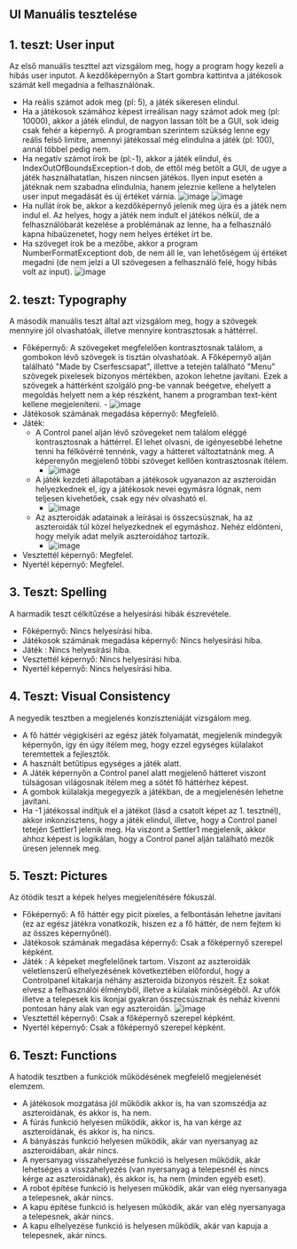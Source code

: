 ## UI Manuális tesztelése

## 1. teszt: User input

Az első manuális teszttel azt vizsgálom meg, hogy a program hogy kezeli a hibás user inputot.
A kezdőképernyőn a Start gombra kattintva a játékosok számát kell megadnia a felhasználónak.
- Ha reális számot adok meg (pl: 5), a játék sikeresen elindul.
- Ha a játékosok számához képest irreálisan nagy számot adok meg (pl: 10000), akkor a játék elindul, de nagyon lassan tölt be a GUI, sok ideig csak fehér a képernyő. A programban szerintem szükség lenne egy reális felső limitre, amennyi játékossal még elindulna a játék (pl: 100), annál többel pedig nem.
- Ha negatív számot írok be (pl:-1), akkor a játék elindul, és IndexOutOfBoundsException-t dob, de ettől még betölt a GUI, de ugye a játék használhatatlan, hiszen nincsen játékos. Ilyen input esetén a játéknak nem szabadna elindulnia, hanem jeleznie kellene a helytelen user input megadását és új értéket várnia.
![image](https://user-images.githubusercontent.com/79630831/169167558-68cefedd-4f37-4e86-8773-37dda4b69b9d.png)
![image](https://user-images.githubusercontent.com/79630831/169167938-074dc9dd-5ea2-4de2-be38-8e2bdcb34d20.png)
- Ha nullát írok be, akkor a kezdőképernyő jelenik meg újra és a játék nem indul el. Az helyes, hogy a játék nem indult el játékos nélkül, de a felhasználóbarát kezelése a problémának az lenne, ha a felhasználó kapna hibaüzenetet, hogy nem helyes értéket írt be.
- Ha szöveget írok be a mezőbe, akkor a program NumberFormatExceptiont dob, de nem áll le, van lehetőségem új értéket megadni (de nem jelzi a UI szövegesen a felhasználó felé, hogy hibás volt az input).
![image](https://user-images.githubusercontent.com/79630831/169168062-2fb5b7dc-fce4-4595-94f9-2a6e241164f1.png)


## 2. teszt: Typography

A második manuális teszt által azt vizsgálom meg, hogy a szövegek mennyire jól olvashatóak, illetve mennyire kontrasztosak a háttérrel. 
- Főképernyő: A szövegeket megfelelően kontrasztosnak találom, a gombokon lévő szövegek is tisztán olvashatóak. A Főképernyő alján található "Made by Cserfescsapat", illettve a tetején található "Menu" szövegek pixelesek bizonyos mértékben, azokon lehetne javítani. Ezek a szövegek a háttérként szolgáló png-be vannak beégetve, ehelyett a megoldás helyett nem a kép részként, hanem a programban text-ként kellene megjeleníteni.
		- ![image](https://user-images.githubusercontent.com/79630831/169168193-ee50cdba-8a7f-49d9-9a63-5fa38fe898c2.png)
- Játékosok számának megadása képernyő: Megfelelő.
- Játék: 
	- A Control panel alján lévő szövegeket nem találom eléggé kontrasztosnak a háttérrel. El lehet olvasni, de igényesebbé lehetne tenni ha félkövérré tennénk, vagy a hátteret változtatnánk meg. A képerenyőn megjelenő többi szöveget kellően kontrasztosnak ítélem.
		- ![image](https://user-images.githubusercontent.com/79630831/169168295-78385a77-c7a6-4be9-be77-4e38b8dc7317.png)
	- A játék kezdeti állapotában a játékosok ugyanazon az aszteroidán helyezkednek el, így a játékosok nevei egymásra lógnak, nem teljesen kivehetőek, csak egy név olvasható el.
		- ![image](https://user-images.githubusercontent.com/79630831/169168343-cbd7d0ff-d319-480a-b2b2-a13cc8520d6e.png)
	- Az aszteroidák adatainak a leírásai is összecsúsznak, ha az aszteroidák túl közel helyezkednek el egymáshoz. Nehéz eldönteni, hogy melyik adat melyik aszteroidához tartozik.
		- ![image](https://user-images.githubusercontent.com/79630831/169168486-d54e6f5b-2490-45e8-b8df-1d140c39397e.png)
- Vesztettél képernyő: Megfelel.
- Nyertél képernyő: Megfelel.


## 3. Teszt: Spelling

A harmadik teszt célkitűzése a helyesírási hibák észrevétele. 
- Főképernyő: Nincs helyesírási hiba.
- Játékosok számának megadása képernyő: Nincs helyesírási hiba.
- Játék : Nincs helyesírási hiba.
- Vesztettél képernyő: Nincs helyesírási hiba.
- Nyertél képernyő: Nincs helyesírási hiba.


## 4. Teszt: Visual Consistency

A negyedik tesztben a megjelenés konziszteniáját vizsgálom meg.
- A fő háttér végigkíséri az egész játék folyamatát, megjelenik mindegyik képernyőn, így én úgy ítélem meg, hogy ezzel egységes külalakot teremtettek a fejlesztők.
- A használt betűtípus egységes a játék alatt.
- A Játék képernyőn a Control panel alatt megjelenő hátteret viszont túlságosan világosnak ítélem meg a sötét fő háttérhez képest.
- A gombok külalakja megegyezik a játékban, de a megjelenésén lehetne javítani.
- Ha -1 játékossal indítjuk el a játékot (lásd a csatolt képet az 1. tesztnél), akkor inkonzisztens, hogy a játék elindul, illetve, hogy a Control panel tetején Settler1 jelenik meg. Ha viszont a Settler1 megjelenik, akkor ahhoz képest is logikálan, hogy a Control panel alján található mezők üresen jelennek meg.


## 5. Teszt: Pictures

Az ötödik teszt a képek helyes megjelenítésére fókuszál.
- Főképernyő: A fő háttér egy picit pixeles, a felbontásán lehetne javítani (ez az egész játékra vonatkozik, hiszen ez a fő háttér, de nem fejtem ki az összes képernyőnél).
- Játékosok számának megadása képernyő: Csak a főképernyő szerepel képként.
- Játék : A képeket megfelelőnek tartom. Viszont az aszteroidák véletlenszerű elhelyezésének következtében előfordul, hogy a Controlpanel kitakarja néhány aszteroida bizonyos részeit. Ez sokat elvesz a felhasználói élményből, illetve a külalak minőségéből. Az ufók illetve a telepesek kis ikonjai gyakran összecsúsznak és neház kivenni pontosan hány alak van egy aszteroidán.
![image](https://user-images.githubusercontent.com/79630831/169168426-e68d032e-73c1-4ce9-a33e-2313931f0225.png)
- Vesztettél képernyő: Csak a főképernyő szerepel képként.
- Nyertél képernyő: Csak a főképernyő szerepel képként.


## 6. Teszt: Functions

A hatodik tesztben a funkciók működésének megfelelő megjelenését elemzem.
- A játékosok mozgatása jól működik akkor is, ha van szomszédja az aszteroidának, és akkor is, ha nem. 
- A fúrás funkció helyesen működik, akkor is, ha van kérge az aszteroidának, és akkor is, ha nincs.
- A bányászás funkció helyesen működik, akár van nyersanyag az aszteroidában, akár nincs.
- A nyersanyag visszahelyezése funkció is helyesen működik, akár lehetséges a visszahelyezés (van nyersanyag a telepesnél és nincs kérge az aszteroidának), és akkor is, ha nem (minden egyéb eset).
- A robot építése funkció is helyesen működik, akár van elég nyersanyaga a telepesnek, akár nincs.
- A kapu építése funkció is helyesen működik, akár van elég nyersanyaga a telepesnek, akár nincs.
- A kapu elhelyezése funkció is helyesen működik, akár van kapuja a telepesnek, akár nincs.

